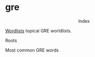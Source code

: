 # gre

<p style="text-align: center;"> Index </p>


[Wordlists](/tw000_list.md) topical GRE worldlists.

Roots

Most common GRE words


